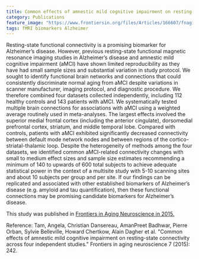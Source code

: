```yaml
---
title: Common effects of amnestic mild cognitive impairment on resting-state connectivity across four independent studies
category: Publications
feature_image: "https://www.frontiersin.org/files/Articles/166607/fnagi-07-00242-HTML/image_m/fnagi-07-00242-g004.jpg"
tags: fMRI biomarkers Alzheimer
---
```


Resting-state functional connectivity is a promising biomarker for Alzheimer’s disease. However, previous resting-state functional magnetic resonance imaging studies in Alzheimer’s disease and amnestic mild cognitive impairment (aMCI) have shown limited reproducibility as they have had small sample sizes and substantial variation in study protocol. We sought to identify functional brain networks and connections that could consistently discriminate normal aging from aMCI despite variations in scanner manufacturer, imaging protocol, and diagnostic procedure. We therefore combined four datasets collected independently, including 112 healthy controls and 143 patients with aMCI. We systematically tested multiple brain connections for associations with aMCI using a weighted average routinely used in meta-analyses. The largest effects involved the superior medial frontal cortex (including the anterior cingulate), dorsomedial prefrontal cortex, striatum, and middle temporal lobe. Compared with controls, patients with aMCI exhibited significantly decreased connectivity between default mode network nodes and between regions of the cortico-striatal-thalamic loop. Despite the heterogeneity of methods among the four datasets, we identified common aMCI-related connectivity changes with small to medium effect sizes and sample size estimates recommending a minimum of 140 to upwards of 600 total subjects to achieve adequate statistical power in the context of a multisite study with 5-10 scanning sites and about 10 subjects per group and per site. If our findings can be replicated and associated with other established biomarkers of Alzheimer’s disease (e.g. amyloid and tau quantification), then these functional connections may be promising candidate biomarkers for Alzheimer’s disease.

This study was published in [Frontiers in Aging Neuroscience in 2015.](https://doi.org/10.3389/fnagi.2015.00242)<br/>

Reference: Tam, Angela, Christian Dansereau, AmanPreet Badhwar, Pierre Orban, Sylvie Belleville, Howard Chertkow, Alain Dagher et al. "Common effects of amnestic mild cognitive impairment on resting-state connectivity across four independent studies." Frontiers in aging neuroscience 7 (2015): 242.
